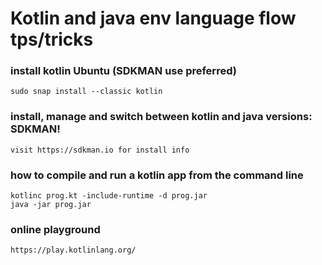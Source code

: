 # Kotlin and java env language flow tps/tricks
### install kotlin Ubuntu (SDKMAN use preferred)
```
sudo snap install --classic kotlin
```

### install, manage and switch between kotlin and java versions: SDKMAN!
```
visit https://sdkman.io for install info
```

### how to compile and run a kotlin app from the command line
```
kotlinc prog.kt -include-runtime -d prog.jar
java -jar prog.jar
```

### online playground
```
https://play.kotlinlang.org/
```
